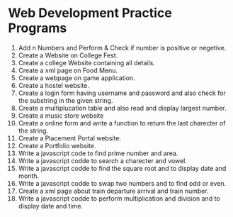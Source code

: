 # Web Development Practice Programs

1. Add n Numbers and Perform  & Check if number is positive or negetive.
2. Create a Website on College Fest.
3. Create a college Website containing all details.
4. Create a xml page on Food Menu.
5. Create a webpage on game application.
6. Create a hostel website.
7. Create a login form having username and password and also check for the substring in the given string.
8. Create  a multiplucation table and also read and display largest number.
9. Create a music store website
10. Create a online form and write a function to return the last charecter of the string.
11. Create a Placement Portal website.
12. Create a Portfolio website.
13. Write a javascript code to find prime number and area.
14. Write a javascript codde to search a charecter and vowel.
15. Write a javascript codde to find the square root and to display date and month.
16. Write a javascript codde to swap two numbers and to find odd or even.
17. Create a xml page about train departure arrival and train number.
18. Write a javascript codde to perform multiplication and division and to display date and time.